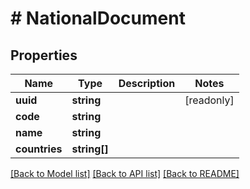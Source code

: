 # # NationalDocument

## Properties

Name | Type | Description | Notes
------------ | ------------- | ------------- | -------------
**uuid** | **string** |  | [readonly]
**code** | **string** |  |
**name** | **string** |  |
**countries** | **string[]** |  |

[[Back to Model list]](../../README.md#models) [[Back to API list]](../../README.md#endpoints) [[Back to README]](../../README.md)
